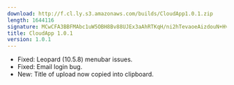 ```yaml
---
download: http://f.cl.ly.s3.amazonaws.com/builds/CloudApp1.0.1.zip
length: 1644116
signature: MCwCFA3BBFMAbc1uW5OBH8Bv88UJEx3aAhRTKqH/ni2hTevaoeAizdouN+HvuQ==
title: CloudApp 1.0.1
version: 1.0.1
---
```


- Fixed: Leopard (10.5.8) menubar issues.
- Fixed: Email login bug.
- New: Title of upload now copied into clipboard.

